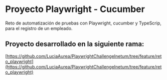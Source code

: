 # Proyecto Playwright - Cucumber

Reto de automatización de pruebas con Playwright, cucumber y TypeScrip, para el registro de un empleado.

## Proyecto desarrollado en la siguiente rama:

[https://github.com/LuciaAurea/PlaywrightChallengeInetum/tree/feature/reto_playwright](https://github.com/LuciaAurea/PlaywrightChallengeInetum/tree/feature/reto_playwright)
